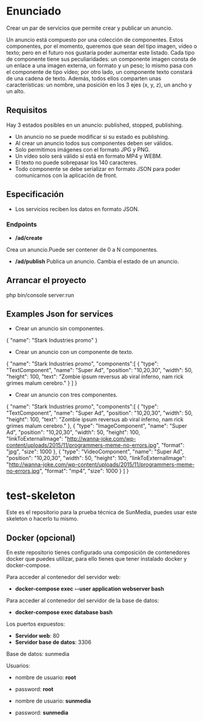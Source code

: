 # Enunciado

Crear un par de servicios que permite crear y publicar un anuncio. 

Un anuncio está compuesto por una colección de componentes. Estos componentes, por el
momento, queremos que sean del tipo imagen, vídeo o texto; pero en el futuro nos gustaría poder
aumentar este listado. Cada tipo de componente tiene sus peculiaridades: un componente imagen
consta de un enlace a una imagen externa, un formato y un peso; lo mismo pasa con el componente
de tipo vídeo; por otro lado, un componente texto constará de una cadena de texto. Además, todos
ellos comparten unas características: un nombre, una posición en los 3 ejes (x, y, z), un ancho y un
alto.

## Requisitos

Hay 3 estados posibles en un anuncio: published, stopped, publishing.

* Un anuncio no se puede modificar si su estado es publishing.
* Al crear un anuncio todos sus componentes deben ser válidos.
* Solo permitimos imágenes con el formato JPG y PNG.
* Un vídeo solo será válido si está en formato MP4 y WEBM.
* El texto no puede sobrepasar los 140 caracteres.
* Todo componente se debe serializar en formato JSON para poder comunicarnos con la
aplicación de front.

## Especificación
* Los servicios reciben los datos en formato JSON.


### Endpoints

* **/ad/create**

Crea un anuncio.Puede ser contener de 0 a N componentes. 

* **/ad/publish**
Publica un anuncio. Cambia el estado de un anuncio.

## Arrancar el proyecto

php bin/console server:run 
 
## Examples Json for services

* Crear un anuncio sin componentes.

{
	"name": "Stark Industries promo"
}

* Crear un anuncio con un componente de texto.

{
	"name": "Stark Industries promo",
	"components":[
		{
			"type": "TextComponent",
			"name": "Super Ad",
            "position": "10,20,30",
            "width": 50,
            "height": 100,
            "text": "Zombie ipsum reversus ab viral inferno, nam rick grimes malum cerebro."
		}
	]
}

* Crear un anuncio con tres componentes.

{
	"name": "Stark Industries promo",
	"components":[
		{
			"type": "TextComponent",
			"name": "Super Ad",
            "position": "10,20,30",
            "width": 50,
            "height": 100,
            "text": "Zombie ipsum reversus ab viral inferno, nam rick grimes malum cerebro."
		},
		{
			"type": "ImageComponent",
			"name": "Super Ad",
            "position": "10,20,30",
            "width": 50,
            "height": 100,
            "linkToExternalImage": "http://wanna-joke.com/wp-content/uploads/2015/11/programmers-meme-no-errors.jpg",
            "format": "jpg",
            "size": 1000
		},
		{
			"type": "VideoComponent",
			"name": "Super Ad",
            "position": "10,20,30",
            "width": 50,
            "height": 100,
            "linkToExternalImage": "http://wanna-joke.com/wp-content/uploads/2015/11/programmers-meme-no-errors.jpg",
            "format": "mp4",
            "size": 1000
		}
	]
}



# test-skeleton

Este es el repositorio para la prueba técnica de SunMedia, puedes usar este skeleton o hacerlo tu mismo.


## Docker (opcional)

En este repositorio tienes configurado una composición de contenedores docker que puedes utilizar, para ello tienes que tener instalado docker y docker-compose.

Para acceder al contenedor del servidor web: 

  - **docker-compose exec --user application webserver bash**
  
Para acceder al contenedor del servidor de la base de datos: 

  - **docker-compose exec database bash**
  
Los puertos expuestos:

  - **Servidor web**: 80
  - **Servidor base de datos**: 3306
  
Base de datos: sunmedia

Usuarios:

  - nombre de usuario: **root**
  - password: **root**
  

  - nombre de usuario: **sunmedia**
  - password: **sunmedia**
  
  
